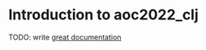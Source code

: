 # Introduction to aoc2022_clj

TODO: write [great documentation](http://jacobian.org/writing/what-to-write/)
